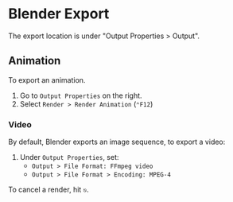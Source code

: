 # Blender Export

The export location is under "Output Properties > Output".

## Animation

To export an animation.

1. Go to `Output Properties` on the right.
2. Select `Render > Render Animation` (`⌃F12`)

### Video

By default, Blender exports an image sequence, to export a video:

1. Under `Output Properties`, set:
    - `Output > File Format: FFmpeg video`
    - `Output > File Format > Encoding: MPEG-4`

To cancel a render, hit `⎋`.
